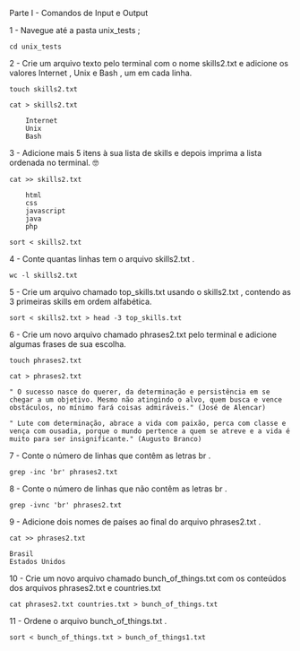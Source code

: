 Parte I - Comandos de Input e Output

1 - Navegue até a pasta unix_tests ;

    cd unix_tests

2 - Crie um arquivo texto pelo terminal com o nome skills2.txt e adicione os valores Internet , Unix e Bash , um em cada linha.

    touch skills2.txt

    cat > skills2.txt

        Internet
        Unix
        Bash

3 - Adicione mais 5 itens à sua lista de skills e depois imprima a lista ordenada no terminal. 🤓

    cat >> skills2.txt

        html
        css
        javascript
        java
        php

    sort < skills2.txt

4 - Conte quantas linhas tem o arquivo skills2.txt .

    wc -l skills2.txt

5 - Crie um arquivo chamado top_skills.txt usando o skills2.txt , contendo as 3 primeiras skills em ordem alfabética.

    sort < skills2.txt > head -3 top_skills.txt

6 - Crie um novo arquivo chamado phrases2.txt pelo terminal e adicione algumas frases de sua escolha.

    touch phrases2.txt

    cat > phrases2.txt

    " O sucesso nasce do querer, da determinação e persistência em se chegar a um objetivo. Mesmo não atingindo o alvo, quem busca e vence obstáculos, no mínimo fará coisas admiráveis." (José de Alencar)

    " Lute com determinação, abrace a vida com paixão, perca com classe e vença com ousadia, porque o mundo pertence a quem se atreve e a vida é muito para ser insignificante." (Augusto Branco)

7 - Conte o número de linhas que contêm as letras br .

    grep -inc 'br' phrases2.txt

8 - Conte o número de linhas que não contêm as letras br .

    grep -ivnc 'br' phrases2.txt

9 - Adicione dois nomes de países ao final do arquivo phrases2.txt .

    cat >> phrases2.txt

    Brasil
    Estados Unidos

10 - Crie um novo arquivo chamado bunch_of_things.txt com os conteúdos dos arquivos phrases2.txt e countries.txt

    cat phrases2.txt countries.txt > bunch_of_things.txt

11 - Ordene o arquivo bunch_of_things.txt .

    sort < bunch_of_things.txt > bunch_of_things1.txt